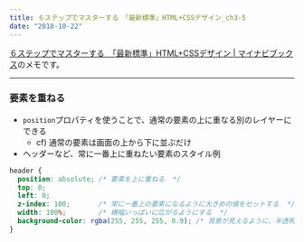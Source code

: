 ```yaml
---
title: ６ステップでマスターする　「最新標準」HTML+CSSデザイン_ch3-5
date: "2018-10-22"
---
```


[６ステップでマスターする　「最新標準」HTML+CSSデザイン | マイナビブックス](https://book.mynavi.jp/supportsite/detail/9784839960223.html)のメモです。

---

### 要素を重ねる
- `position`プロパティを使うことで、通常の要素の上に重なる別のレイヤーにできる
  - cf) 通常の要素は画面の上から下に並ぶだけ
- ヘッダーなど、常に一番上に重ねたい要素のスタイル例

```css
header {
  position: absolute; /* 要素を上に重ねる  */
  top: 0;
  left: 0;
  z-index: 100;       /* 常に一番上の要素になるように大きめの値をセットする  */
  width: 100%;        /* 横幅いっぱいに広がるようにする  */
  background-color: rgba(255, 255, 255, 0.9); /* 背景が見えるように、半透明の白にする  */
}
```

